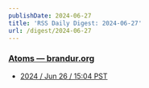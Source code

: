 ```yaml
---
publishDate: 2024-06-27
title: 'RSS Daily Digest: 2024-06-27'
url: /digest/2024-06-27
---
```


### [Atoms  — brandur.org](https://brandur.org/)

  * [2024 / Jun 26 / 15:04 PST](https://brandur.org/atoms/gtyd2w2)
  
